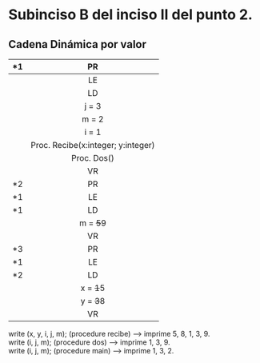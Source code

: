 # Subinciso B del inciso II del punto 2.

## Cadena Dinámica por valor

|*1|PR|
|:------:|:------:|
|  |LE|
|  |LD|
|  |j = 3|||
|  |m = 2|||
|  |i = 1|||
|  |Proc. Recibe(x:integer; y:integer)|
|  |Proc. Dos()|
|  |VR|
|*2|PR|
|*1|LE|
|*1|LD|
|  |m = ~~5~~9|
|  |VR|
|*3|PR|
|*1|LE|
|*2|LD|
|  |x = ~~1~~5|
|  |y = ~~3~~8|
|  |VR|

write (x, y, i, j, m); (procedure recibe) --> imprime 5, 8, 1, 3, 9.  
write (i, j, m); (procedure dos) --> imprime 1, 3, 9.  
write (i, j, m); (procedure main) --> imprime 1, 3, 2.
